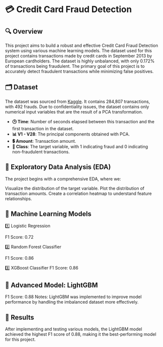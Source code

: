 # 💳 Credit Card Fraud Detection

## 🔍 Overview

This project aims to build a robust and effective Credit Card Fraud Detection system using various machine learning models. The dataset used for this project contains transactions made by credit cards in September 2013 by European cardholders. The dataset is highly unbalanced, with only 0.172% of transactions being fraudulent. The primary goal of this project is to accurately detect fraudulent transactions while minimizing false positives.

## 🗂️ Dataset

The dataset was sourced from [Kaggle](https://www.kaggle.com/mlg-ulb/creditcardfraud). It contains 284,807 transactions, with 492 frauds. Due to confidentiality issues, the dataset contains only numerical input variables that are the result of a PCA transformation.

- **🕒 Time**: Number of seconds elapsed between this transaction and the first transaction in the dataset.
- **📊 V1 - V28**: The principal components obtained with PCA.
- **💲 Amount**: Transaction amount.
- **🚨 Class**: The target variable, with 1 indicating fraud and 0 indicating non-fraudulent transactions.



## 🔎 Exploratory Data Analysis (EDA)
The project begins with a comprehensive EDA, where we:

Visualize the distribution of the target variable.
Plot the distribution of transaction amounts.
Create a correlation heatmap to understand feature relationships.
## 🧠 Machine Learning Models 

1️⃣ Logistic Regression

   F1 Score: 0.72
   
2️⃣ Random Forest Classifier

   F1 Score: 0.86
   
3️⃣ XGBoost Classifier
   F1 Score: 0.86
   
## 🚀 Advanced Model: LightGBM
   F1 Score: 0.88
Notes: LightGBM was implemented to improve model performance by handling the imbalanced dataset more effectively.

## 🏁 Results
After implementing and testing various models, the LightGBM model achieved the highest F1 score of 0.88, making it the best-performing model for this project.
